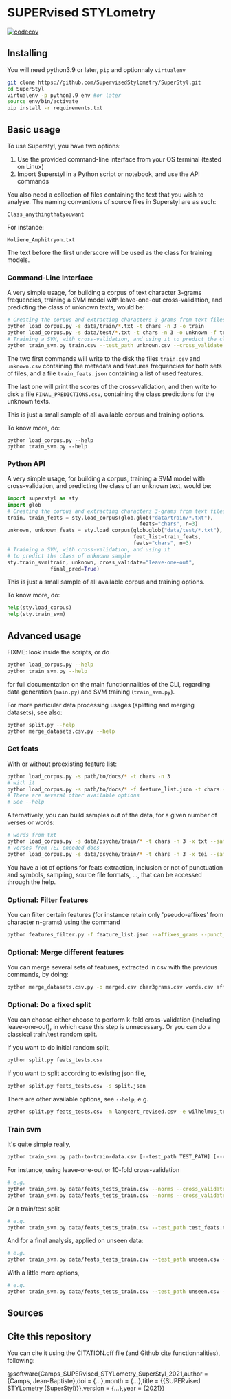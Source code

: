 # SUPERvised STYLometry

[![codecov](https://codecov.io/github/SupervisedStylometry/SuperStyl/graph/badge.svg?token=TY5HCBOOKL)](https://codecov.io/github/SupervisedStylometry/SuperStyl)

## Installing

You will need python3.9 or later, `pip` and optionnaly `virtualenv`

```bash
git clone https://github.com/SupervisedStylometry/SuperStyl.git
cd SuperStyl
virtualenv -p python3.9 env #or later
source env/bin/activate
pip install -r requirements.txt
```

## Basic usage

To use Superstyl, you have two options:

1. Use the provided command-line interface from your OS terminal (tested on Linux)
2. Import Superstyl in a Python script or notebook, and use the API commands

You also need a collection of files containing the text that you wish
to analyse. The naming conventions of source files in Superstyl are as such:

```
Class_anythingthatyouwant
```

For instance:
```
Moliere_Amphitryon.txt
```

The text before the first underscore will be used as the class for training models.

### Command-Line Interface

A very simple usage, for building a corpus of text character 3-grams frequencies, 
training a SVM model with leave-one-out cross-validation, 
and predicting the class of unknown texts, would be:

```bash
# Creating the corpus and extracting characters 3-grams from text files
python load_corpus.py -s data/train/*.txt -t chars -n 3 -o train
python load_corpus.py -s data/test/*.txt -t chars -n 3 -o unknown -f train_feats.json
# Training a SVM, with cross-validation, and using it to predict the class of unknown sample
python train_svm.py train.csv --test_path unknown.csv --cross_validate leave-one-out --final
```

The two first commands will write to the disk the files `train.csv` and `unknown.csv` 
containing the metadata and features frequencies for both sets of files, 
and a file `train_feats.json` containing a list of used features.

The last one will print the scores of the cross-validation, and then write 
to disk a file `FINAL_PREDICTIONS.csv`, containing the class predictions 
for the unknown texts.

This is just a small sample of all available corpus and training options.

To know more, do:
```commandline
python load_corpus.py --help
python train_svm.py --help
```

### Python API

A very simple usage, for building a corpus, training a SVM model with cross-validation, 
and predicting the class of an unknown text, would be:

```python
import superstyl as sty
import glob
# Creating the corpus and extracting characters 3-grams from text files
train, train_feats = sty.load_corpus(glob.glob("data/train/*.txt"), 
                                           feats="chars", n=3)
unknown, unknown_feats = sty.load_corpus(glob.glob("data/test/*.txt"), 
                                         feat_list=train_feats, 
                                         feats="chars", n=3)
# Training a SVM, with cross-validation, and using it 
# to predict the class of unknown sample
sty.train_svm(train, unknown, cross_validate="leave-one-out", 
              final_pred=True)
```

<!-- TODO: update when train_svm api will be modified -->


This is just a small sample of all available corpus and training options.

To know more, do:
```python
help(sty.load_corpus)
help(sty.train_svm)
```


## Advanced usage

FIXME: look inside the scripts, or do

```bash
python load_corpus.py --help
python train_svm.py --help
```

for full documentation on the main functionnalities of the CLI, regarding data generation (`main.py`) and SVM training (`train_svm.py`).

For more particular data processing usages (splitting and merging datasets), see also:

```bash
python split.py --help
python merge_datasets.csv.py --help
```


### Get feats

With or without preexisting feature list:

```bash
python load_corpus.py -s path/to/docs/* -t chars -n 3
# with it
python load_corpus.py -s path/to/docs/* -f feature_list.json -t chars -n 3
# There are several other available options
# See --help
```

Alternatively, you can build samples out of the data, 
for a given number of verses or words:

```bash
# words from txt
python load_corpus.py -s data/psyche/train/* -t chars -n 3 -x txt --sampling --sample_units words --sample_size 1000
# verses from TEI encoded docs
python load_corpus.py -s data/psyche/train/* -t chars -n 3 -x tei --sampling --sample_units verses --sample_size 200
```

You have a lot of options for feats extraction, inclusion or not of punctuation and symbols, sampling, source file formats, …, that can be accessed through the help.

### Optional: Filter features

You can filter certain features (for instance retain only 'pseudo-affixes' from character n-grams) using the command 

```bash
python features_filter.py -f feature_list.json --affixes_grams --punct_grams
```


### Optional: Merge different features

You can merge several sets of features, extracted in csv with the previous commands, by doing:

```bash
python merge_datasets.csv.py -o merged.csv char3grams.csv words.csv affixes.csv
```

### Optional: Do a fixed split

You can choose either choose to perform k-fold cross-validation (including leave-one-out), in which case
this step is unnecessary. Or you can do a classical train/test random split.

If you want to do initial random split,
```bash
python split.py feats_tests.csv
```

If you want to split according to existing json file,
```bash
python split.py feats_tests.csv -s split.json
```

There are other available options, see `--help`, e.g.

```bash
python split.py feats_tests.csv -m langcert_revised.csv -e wilhelmus_train.csv
```


### Train svm

It's quite simple really,

```bash
python train_svm.py path-to-train-data.csv [--test_path TEST_PATH] [--cross_validate {leave-one-out,k-fold}] [--k K] [--dim_reduc {pca}] [--norms] [--balance {class_weight,downsampling,Tomek,upsampling,SMOTE,SMOTETomek}] [--class_weights] [--kernel {LinearSVC,linear,polynomial,rbf,sigmoid}] [--final] [--get_coefs]
```

For instance, using leave-one-out or 10-fold cross-validation

```bash
# e.g.
python train_svm.py data/feats_tests_train.csv --norms --cross_validate leave-one-out
python train_svm.py data/feats_tests_train.csv --norms --cross_validate k-fold --k 10
```

Or a train/test split

```bash
# e.g.
python train_svm.py data/feats_tests_train.csv --test_path test_feats.csv --norms
```

And for a final analysis, applied on unseen data:

```bash
# e.g.
python train_svm.py data/feats_tests_train.csv --test_path unseen.csv --norms --final
```

With a little more options,

```bash
# e.g.
python train_svm.py data/feats_tests_train.csv --test_path unseen.csv --norms --class_weights --final --get_coefs
```



## Sources

## Cite this repository

You can cite it using the CITATION.cff file (and Github cite functionnalities), following:

@software{Camps_SUPERvised_STYLometry_SuperStyl_2021,author = {Camps, Jean-Baptiste},doi = {...},month = {...},title = {{SUPERvised STYLometry (SuperStyl)}},version = {...},year = {2021}}






